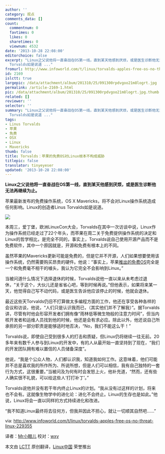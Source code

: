 ```yaml
---
author: ''
category: 观点
comments_data: []
count:
  commentnum: 0
  favtimes: 0
  likes: 0
  sharetimes: 0
  viewnum: 4532
date: '2013-10-28 22:08:00'
editorchoice: false
excerpt: "Linux之父说他将一直奋战在OS第一线，直到某天他感到厌烦，或是医生诊断他无法再继续为止。\r\n苹果最新发布的免费操作系统，OS X Mavericks，将不会对Linux操作系统造成任何影响。Linux的创造者Linus
  Torvalds如是说道 ..."
fromurl: http://www.infoworld.com/t/linux/torvalds-apples-free-os-no-threat-linux-229355
id: 2169
islctt: true
largepic: /data/attachment/album/201310/25/091300rpdvgoo21m8logrt.jpg
permalink: /article-2169-1.html
pic: /data/attachment/album/201310/25/091300rpdvgoo21m8logrt.jpg.thumb.jpg
related: []
reviewer: ''
selector: ''
summary: "Linux之父说他将一直奋战在OS第一线，直到某天他感到厌烦，或是医生诊断他无法再继续为止。\r\n苹果最新发布的免费操作系统，OS X Mavericks，将不会对Linux操作系统造成任何影响。Linux的创造者Linus
  Torvalds如是说道 ..."
tags:
- Linus Torvalds
- 苹果
- 免费
- OSX
- Linux
- Mavericks
thumb: false
title: Torvalds：苹果的免费OS对Linux根本不构成威胁
titlepic: false
translator: tinyeyeser
updated: '2013-10-28 22:08:00'
---
```


**Linux之父说他将一直奋战在OS第一线，直到某天他感到厌烦，或是医生诊断他无法再继续为止。**


苹果最新发布的免费操作系统，OS X Mavericks，将不会对Linux操作系统造成任何影响。Linux的创造者Linus Torvalds如是说道。


![](/data/attachment/album/201310/25/091300rpdvgoo21m8logrt.jpg) 


本周三，爱丁堡，欧洲LinuxCon大会，Torvalds在其中一次访谈中说，Linux作为操作系统已经走过了22个年头，而苹果在周二关于免费提供操作系统的决定和Linux的哲学相比，是完全不同的，事实上，Torvalds说自己使用开源产品而不是免费软件，其中一个原因就是，开源和免费有根本上的不同。


虽然苹果的Mavericks更新可能是免费的，但是它并不开源，人们如果想要使用该操作系统，仍然需要购买昂贵的硬件。他说：“事实上，苹果[推出的免费OS](http://www.infoworld.com/t/mac-os-x/apples-biggest-new-announcement-was-the-free-os-x-upgrade-229257)完全是一个和免费毫不相干的噱头，我认为它完全不会影响到Linux。”


当被问道什么情况下选择退休的时候，Torvalds说他一直以来从未考虑过退休，“关于这个，大伙儿还是省省心吧，等到时候再说。”但他表示，如果将来某一天，他觉得自己写不动代码，或是医生告诉他应该停止的时候，他就会退休。


最近这些天Torvalds仍旧不打算做太多编程方面的工作，他还在享受各种各样的会议和访谈，他说，“人们只是认识我而已，（其实他们并不了解我）”。据Torvalds讲，尽管有时他会形容开发者们拥有像“雨林低等微生物般的注意力时间”，但当内核开发者和运维人员找到他的时候，他还是会有求必应。除此以外，他还说自己所承担的另一部分职责是能够适时地否决，“No，我们不能这么干！”


Torvalds说，即使自己受到很多人的打击和质疑，但Linux仍将继续一往无前。20多年来有数千人参与到Linux的开发中，有的人从最开始一直坚持到了现在，“我们的开发团队拥有难以置信的人员储备深度”。


他说，“我是个公众人物，人们都认识我，知道我如何工作。这意味着，他们可能并不总是喜欢我的所作所为、所说所想，但是人们可以相信，我有自己独特的一套行为方式，这很重要。”当被问及为何有时会发怒上火，他补充道，“然而，还有些人确实很不礼貌，可以给这些人‘打打补丁’。”


Torvalds说他并没有若干年内终止Linux的计划。“我从没有过这样的计划，将来也不会有。这就像生物学中的进化论：进化不会终止。Linux的生存也是如此。”他说，Linux将会一直以同样的方式持续进化和改进。


“我不知道Linux最终将去往何方，但我并因此不担心，就让一切顺其自然吧……”


 


via: <http://www.infoworld.com/t/linux/torvalds-apples-free-os-no-threat-linux-229355>


译者：[Mr小眼儿](http://blog.csdn.net/tinyeyeser) 校对：[wxy](https://github.com/wxy)


 


本文由 [LCTT](https://github.com/LCTT/TranslateProject) 原创翻译，[Linux中国](http://linux.cn/) 荣誉推出